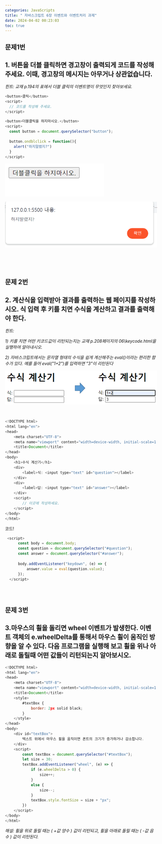 ```yaml
---
categories: JavaScripts
title: " 자바스크립트 6장 이벤트와 이벤트처리 과제"
date: 2024-04-02 00:23:03
toc: true
---
```


## 문제1번

##  1. 버튼을 더블 클릭하면 경고창이 출력되게 코드를 작성해 주세요. 이때, 경고창의 메시지는 아무거나 상관없습니다.

*힌트: 교재  p.194의 표에서 더블 클릭의 이벤트명이 무엇인지 찾아보세요.*

```js
<button>클릭</button>
<script>
  // 코드를 작성해 주세요.
</script>
```

```js
<button>더블클릭을 하지마시오.</button>
<script>
  const button = document.querySelector("button");

  button.ondblclick = function(){
    alert("하지말랬지?")
  }
</script>

```
![test1](https://github.com/leejieun9/leejieun9.github.io/blob/master/docs/assets/images/6-8.PNG?raw=true)

![test1](https://github.com/leejieun9/leejieun9.github.io/blob/master/docs/assets/images/6-9.PNG?raw=true)

 <br>

<br>
<br>

## 문제 2번

## 2. 계산식을 입력받아 결과를 출력하는 웹 페이지를 작성하시오. 식 입력 후 <Enter> 키를 치면 수식을 계산하고 결과를 출력해야 한다.

*힌트:*

*1) <Enter> 키를 치면 어떤 키코드값이 리턴되는지는 교재 p.208페이지의 06\keycode.html을 실행하여 알아내시오.*

*2) 자바스크립트에서는 문자열 형태의 수식을 쉽게 계산해주는 eval()이라는 편리한 함수가 있다. 예를 들어 eval("1+2")를 입력하면 "3"이 리턴된다*

![test1](https://github.com/leejieun9/leejieun9.github.io/blob/master/docs/assets/images/6-10.PNG?raw=true)


<br>

```js
<!DOCTYPE html>
<html lang="en">
<head>
    <meta charset="UTF-8">
    <meta name="viewport" content="width=device-width, initial-scale=1.0">
    <title>Document</title>
</head>
<body>
    <h1>수식 계산기</h1>
    <div>
        <label>식: <input type="text" id="question"></label>
    </div>
    <div>
        <label>답: <input type="text" id="answer"></label>
    </div>
    <script>
        // 이곳에 작성하세요.
    </script>
</body>
</html>
 ```
코드!
```js
 <script>
      const body = document.body;
      const question = document.querySelector("#question"); 
      const answer = document.querySelector("#answer"); 

      body.addEventListener("keydown", (e) => {
          answer.value = eval(question.value);
      });
  </script>
```


<br>
<br>


## 문제 3번

## 3.마우스의 휠을 돌리면 wheel 이벤트가 발생한다. 이벤트 객체의 e.wheelDelta를 통해서 마우스 휠이 움직인 방향을 알 수 있다. 다음 프로그램을 실행해 보고 휠을 위나 아래로 돌릴때 어떤 값들이 리턴되는지 알아보시오.


```js
<!DOCTYPE html>
<html lang="en">
<head>
    <meta charset="UTF-8">
    <meta name="viewport" content="width=device-width, initial-scale=1.0">
    <title>Document</title>
    <style>
        #textBox {
            border: 2px solid black;
        }
    </style>
</head>
<body>
    <div id="textBox">
        텍스트 위에서 마우스 휠을 움직이면 폰트의 크기가 증가하거나 감소합니다.
    </div>
    <script>
        const textBox = document.querySelector("#textBox");
        let size = 30;
        textBox.addEventListener("wheel", (e) => {
            if (e.wheelDelta > 0) {
                size++;
            }
            else {
                size--;
            }
            textBox.style.fontSize = size + "px";
        })
    </script>
</body>
</html>

```
*해설: 휠을 위로 돌릴 때는 ( +값 양수 ) 값이 리턴되고, 휠을 아래로 돌릴 때는 ( -값 음수  ) 값이 리턴된다.*
<br>
<br>
<br>
